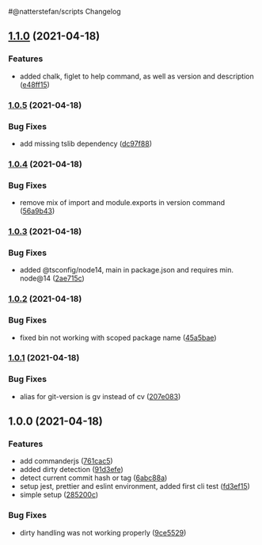 #@natterstefan/scripts Changelog

## [1.1.0](https://github.com/natterstefan/scripts/compare/1.0.5...1.1.0) (2021-04-18)


### Features

* added chalk, figlet to help command, as well as version and description ([e48ff15](https://github.com/natterstefan/scripts/commit/e48ff15cd955852ec13e35627fd6551b801530a2))

### [1.0.5](https://github.com/natterstefan/scripts/compare/1.0.4...1.0.5) (2021-04-18)


### Bug Fixes

* add missing tslib dependency ([dc97f88](https://github.com/natterstefan/scripts/commit/dc97f885ea19b43f80ce1b29e40815f3c97fbb60))

### [1.0.4](https://github.com/natterstefan/scripts/compare/1.0.3...1.0.4) (2021-04-18)


### Bug Fixes

* remove mix of import and module.exports in version command ([56a9b43](https://github.com/natterstefan/scripts/commit/56a9b431328646d4c337a2087e6c1e9fde44729c))

### [1.0.3](https://github.com/natterstefan/scripts/compare/1.0.2...1.0.3) (2021-04-18)


### Bug Fixes

* added @tsconfig/node14, main in package.json and requires min. node@14 ([2ae715c](https://github.com/natterstefan/scripts/commit/2ae715c23422aff1f7b83d813843f2052926a30d))

### [1.0.2](https://github.com/natterstefan/scripts/compare/1.0.1...1.0.2) (2021-04-18)


### Bug Fixes

* fixed bin not working with scoped package name ([45a5bae](https://github.com/natterstefan/scripts/commit/45a5bae660714718eec27750fa1e13801f85cd3d))

### [1.0.1](https://github.com/natterstefan/scripts/compare/1.0.0...1.0.1) (2021-04-18)


### Bug Fixes

* alias for git-version is gv instead of cv ([207e083](https://github.com/natterstefan/scripts/commit/207e083fdd65b9dafd96cd47bb77fcdf33db08ea))

## 1.0.0 (2021-04-18)


### Features

* add commanderjs ([761cac5](https://github.com/natterstefan/scripts/commit/761cac53a4838d7d0c82d7a5d6a2058d97b3a87f))
* added dirty detection ([91d3efe](https://github.com/natterstefan/scripts/commit/91d3efe5f41c96ac49f3bc6ecc4f49f35f6a5086))
* detect current commit hash or tag ([6abc88a](https://github.com/natterstefan/scripts/commit/6abc88a017a8867b264c2461944f7e9067edf4b2))
* setup jest, prettier and eslint environment, added first cli test ([fd3ef15](https://github.com/natterstefan/scripts/commit/fd3ef15316db6e227756a254b90bdee9df55b146))
* simple setup ([285200c](https://github.com/natterstefan/scripts/commit/285200c2e02eca83971e911c95fa35595c9b05d0))


### Bug Fixes

* dirty handling was not working properly ([9ce5529](https://github.com/natterstefan/scripts/commit/9ce55297f5fda88b05be74527d1ad2eb41177e24))
